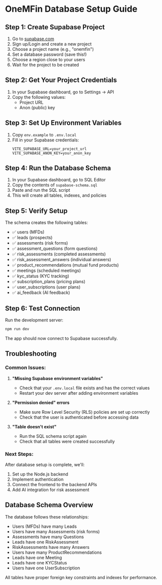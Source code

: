 # OneMFin Database Setup Guide

## Step 1: Create Supabase Project

1. Go to [supabase.com](https://supabase.com)
2. Sign up/Login and create a new project
3. Choose a project name (e.g., "onemfin")
4. Set a database password (save this!)
5. Choose a region close to your users
6. Wait for the project to be created

## Step 2: Get Your Project Credentials

1. In your Supabase dashboard, go to Settings → API
2. Copy the following values:
   - Project URL
   - Anon (public) key

## Step 3: Set Up Environment Variables

1. Copy `env.example` to `.env.local`
2. Fill in your Supabase credentials:
   ```
   VITE_SUPABASE_URL=your_project_url
   VITE_SUPABASE_ANON_KEY=your_anon_key
   ```

## Step 4: Run the Database Schema

1. In your Supabase dashboard, go to SQL Editor
2. Copy the contents of `supabase-schema.sql`
3. Paste and run the SQL script
4. This will create all tables, indexes, and policies

## Step 5: Verify Setup

The schema creates the following tables:
- ✅ users (MFDs)
- ✅ leads (prospects)
- ✅ assessments (risk forms)
- ✅ assessment_questions (form questions)
- ✅ risk_assessments (completed assessments)
- ✅ risk_assessment_answers (individual answers)
- ✅ product_recommendations (mutual fund products)
- ✅ meetings (scheduled meetings)
- ✅ kyc_status (KYC tracking)
- ✅ subscription_plans (pricing plans)
- ✅ user_subscriptions (user plans)
- ✅ ai_feedback (AI feedback)

## Step 6: Test Connection

Run the development server:
```bash
npm run dev
```

The app should now connect to Supabase successfully.

## Troubleshooting

### Common Issues:

1. **"Missing Supabase environment variables"**
   - Check that your `.env.local` file exists and has the correct values
   - Restart your dev server after adding environment variables

2. **"Permission denied" errors**
   - Make sure Row Level Security (RLS) policies are set up correctly
   - Check that the user is authenticated before accessing data

3. **"Table doesn't exist"**
   - Run the SQL schema script again
   - Check that all tables were created successfully

### Next Steps:

After database setup is complete, we'll:
1. Set up the Node.js backend
2. Implement authentication
3. Connect the frontend to the backend APIs
4. Add AI integration for risk assessment

## Database Schema Overview

The database follows these relationships:
- Users (MFDs) have many Leads
- Users have many Assessments (risk forms)
- Assessments have many Questions
- Leads have one RiskAssessment
- RiskAssessments have many Answers
- Users have many ProductRecommendations
- Leads have one Meeting
- Leads have one KYCStatus
- Users have one UserSubscription

All tables have proper foreign key constraints and indexes for performance.
